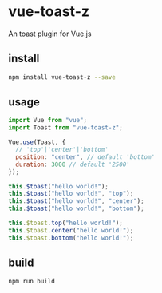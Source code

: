 # vue-toast-z

An toast plugin for Vue.js

## install

```bash
npm install vue-toast-z --save
```

## usage

```js
import Vue from "vue";
import Toast from "vue-toast-z";

Vue.use(Toast, {
  // 'top'|'center'|'bottom'
  position: "center", // default 'bottom'
  duration: 3000 // default '2500'
});
```

```js
this.$toast("hello world!");
this.$toast("hello world!", "top");
this.$toast("hello world!", "center");
this.$toast("hello world!", "bottom");

this.$toast.top("hello world!");
this.$toast.center("hello world!");
this.$toast.bottom("hello world!");
```

## build

```bash
npm run build
```
